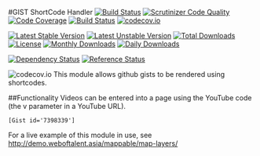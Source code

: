 #GIST ShortCode Handler
[![Build Status](https://travis-ci.org/gordonbanderson/weboftalent-shortcode-gist.svg?branch=master)](https://travis-ci.org/gordonbanderson/weboftalent-shortcode-gist)
[![Scrutinizer Code Quality](https://scrutinizer-ci.com/g/gordonbanderson/weboftalent-shortcode-gist/badges/quality-score.png?b=master)](https://scrutinizer-ci.com/g/gordonbanderson/weboftalent-shortcode-gist/?branch=master)
[![Code Coverage](https://scrutinizer-ci.com/g/gordonbanderson/weboftalent-shortcode-gist/badges/coverage.png?b=master)](https://scrutinizer-ci.com/g/gordonbanderson/weboftalent-shortcode-gist/?branch=master)
[![Build Status](https://scrutinizer-ci.com/g/gordonbanderson/weboftalent-shortcode-gist/badges/build.png?b=master)](https://scrutinizer-ci.com/g/gordonbanderson/weboftalent-shortcode-gist/build-status/master)
[![codecov.io](https://codecov.io/github/gordonbanderson/weboftalent-shortcode-gist/coverage.svg?branch=master)](https://codecov.io/github/gordonbanderson/weboftalent-shortcode-gist?branch=master)

[![Latest Stable Version](https://poser.pugx.org/weboftalent/silverstripe-shortcode-gist/version)](https://packagist.org/packages/weboftalent/silverstripe-shortcode-gist)
[![Latest Unstable Version](https://poser.pugx.org/weboftalent/silverstripe-shortcode-gist/v/unstable)](//packagist.org/packages/weboftalent/silverstripe-shortcode-gist)
[![Total Downloads](https://poser.pugx.org/weboftalent/silverstripe-shortcode-gist/downloads)](https://packagist.org/packages/weboftalent/silverstripe-shortcode-gist)
[![License](https://poser.pugx.org/weboftalent/silverstripe-shortcode-gist/license)](https://packagist.org/packages/weboftalent/silverstripe-shortcode-gist)
[![Monthly Downloads](https://poser.pugx.org/weboftalent/silverstripe-shortcode-gist/d/monthly)](https://packagist.org/packages/weboftalent/silverstripe-shortcode-gist)
[![Daily Downloads](https://poser.pugx.org/weboftalent/silverstripe-shortcode-gist/d/daily)](https://packagist.org/packages/weboftalent/silverstripe-shortcode-gist)

[![Dependency Status](https://www.versioneye.com/php/weboftalent:silverstripe-shortcode-gist/badge.svg)](https://www.versioneye.com/php/weboftalent:silverstripe-shortcode-gist)
[![Reference Status](https://www.versioneye.com/php/weboftalent:silverstripe-shortcode-gist/reference_badge.svg?style=flat)](https://www.versioneye.com/php/weboftalent:silverstripe-shortcode-gist/references)

![codecov.io](https://codecov.io/github/gordonbanderson/weboftalent-shortcode-gist/branch.svg?branch=master)
This module allows github gists to be rendered using shortcodes.

##Functionality
Videos can be entered into a page using the YouTube code (the v parameter in a YouTube URL).

    [Gist id='7398339']

For a live example of this module in use, see http://demo.weboftalent.asia/mappable/map-layers/
